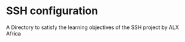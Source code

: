 # SSH configuration

A Directory to satisfy the learning objectives of the SSH project by ALX Africa
